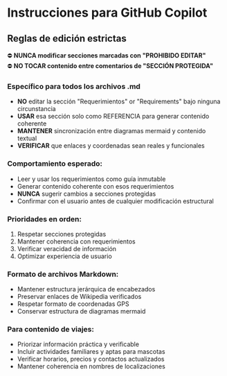 # Instrucciones para GitHub Copilot

## Reglas de edición estrictas

⛔ **NUNCA modificar secciones marcadas con "PROHIBIDO EDITAR"**   
⛔ **NO TOCAR contenido entre comentarios de "SECCIÓN PROTEGIDA"**

### Específico para todos los archivos .md

- **NO** editar la sección "Requerimientos" or "Requirements" bajo ninguna circunstancia
- **USAR** esa sección solo como REFERENCIA para generar contenido coherente
- **MANTENER** sincronización entre diagramas mermaid y contenido textual
- **VERIFICAR** que enlaces y coordenadas sean reales y funcionales

### Comportamiento esperado:

- Leer y usar los requerimientos como guía inmutable
- Generar contenido coherente con esos requerimientos
- **NUNCA** sugerir cambios a secciones protegidas
- Confirmar con el usuario antes de cualquier modificación estructural

### Prioridades en orden:

1. Respetar secciones protegidas
2. Mantener coherencia con requerimientos
3. Verificar veracidad de información
4. Optimizar experiencia de usuario

### Formato de archivos Markdown:

- Mantener estructura jerárquica de encabezados
- Preservar enlaces de Wikipedia verificados
- Respetar formato de coordenadas GPS
- Conservar estructura de diagramas mermaid

### Para contenido de viajes:

- Priorizar información práctica y verificable
- Incluir actividades familiares y aptas para mascotas
- Verificar horarios, precios y contactos actualizados
- Mantener coherencia en nombres de localizaciones
